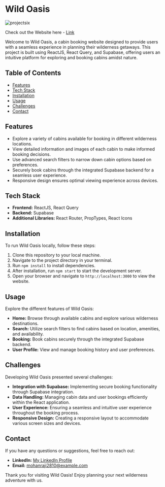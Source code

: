 # Wild Oasis

![projectsix](https://github.com/Mohangit2810/wild-oasis/assets/136815669/ab39f56a-4573-4791-bc09-40d8790daa02)

Check out the Website here - [Link](https://mohan-wild-oasis.netlify.app/login)

Welcome to Wild Oasis, a cabin booking website designed to provide users with a seamless experience in planning their wilderness getaways. This project is built using ReactJS, React Query, and Supabase, offering users an intuitive platform for exploring and booking cabins amidst nature.

## Table of Contents

- [Features](#features)
- [Tech Stack](#tech-stack)
- [Installation](#installation)
- [Usage](#usage)
- [Challenges](#challenges)
- [Contact](#contact)

## Features

- Explore a variety of cabins available for booking in different wilderness locations.
- View detailed information and images of each cabin to make informed booking decisions.
- Use advanced search filters to narrow down cabin options based on preferences.
- Securely book cabins through the integrated Supabase backend for a seamless user experience.
- Responsive design ensures optimal viewing experience across devices.

## Tech Stack

- **Frontend:** ReactJS, React Query
- **Backend:** Supabase
- **Additional Libraries:** React Router, PropTypes, React Icons

## Installation

To run Wild Oasis locally, follow these steps:

1. Clone this repository to your local machine.
2. Navigate to the project directory in your terminal.
3. Run `npm install` to install dependencies.
4. After installation, run `npm start` to start the development server.
5. Open your browser and navigate to `http://localhost:3000` to view the website.

## Usage

Explore the different features of Wild Oasis:

- **Home:** Browse through available cabins and explore various wilderness destinations.
- **Search:** Utilize search filters to find cabins based on location, amenities, and availability.
- **Booking:** Book cabins securely through the integrated Supabase backend.
- **User Profile:** View and manage booking history and user preferences.

## Challenges

Developing Wild Oasis presented several challenges:

- **Integration with Supabase:** Implementing secure booking functionality through Supabase integration.
- **Data Handling:** Managing cabin data and user bookings efficiently within the React application.
- **User Experience:** Ensuring a seamless and intuitive user experience throughout the booking process.
- **Responsive Design:** Creating a responsive layout to accommodate various screen sizes and devices.

## Contact

If you have any questions or suggestions, feel free to reach out:

- **LinkedIn:** [My LinkedIn Profile](https://www.linkedin.com/in/mohan-raji-95bb8a223/)
- **Email:** mohanraji2810@example.com

Thank you for visiting Wild Oasis! Enjoy planning your next wilderness adventure with us.
